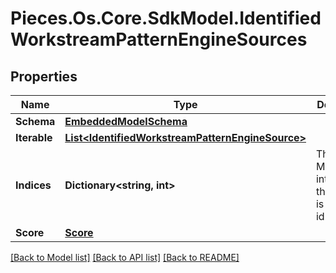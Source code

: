 # Pieces.Os.Core.SdkModel.IdentifiedWorkstreamPatternEngineSources

## Properties

Name | Type | Description | Notes
------------ | ------------- | ------------- | -------------
**Schema** | [**EmbeddedModelSchema**](EmbeddedModelSchema.md) |  | [optional] 
**Iterable** | [**List&lt;IdentifiedWorkstreamPatternEngineSource&gt;**](IdentifiedWorkstreamPatternEngineSource.md) |  | 
**Indices** | **Dictionary&lt;string, int&gt;** | This is a Map&lt;String, int&gt; where the the key is an source id. | [optional] 
**Score** | [**Score**](Score.md) |  | [optional] 

[[Back to Model list]](../README.md#documentation-for-models) [[Back to API list]](../README.md#documentation-for-api-endpoints) [[Back to README]](../README.md)

